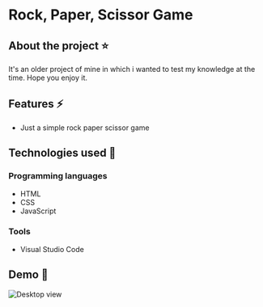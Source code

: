 # Rock, Paper, Scissor Game

## About the project ⭐
It's an older project of mine in which i wanted to test my knowledge at the time. Hope you enjoy it.

## Features ⚡
* Just a simple rock paper scissor game


## Technologies used 🚩
### Programming languages
* HTML
* CSS
* JavaScript

### Tools
* Visual Studio Code

## Demo 🚩

![Desktop view](Solar.gif)


